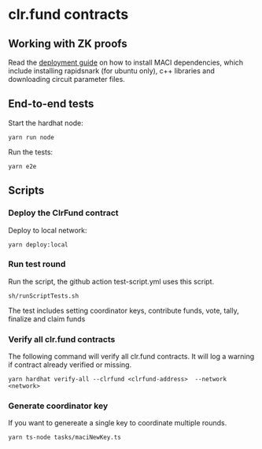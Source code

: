 # clr.fund contracts

## Working with ZK proofs

Read the [deployment guide](../docs/deployment.md) on how to install MACI dependencies, which include installing rapidsnark (for ubuntu only), c++ libraries and downloading circuit parameter files.

## End-to-end tests

Start the hardhat node:
```
yarn run node
```

Run the tests:

```
yarn e2e
```

## Scripts

### Deploy the ClrFund contract

Deploy to local network:

```
yarn deploy:local
```

### Run test round

Run the script, the github action test-script.yml uses this script.

```
sh/runScriptTests.sh
```

The test includes setting coordinator keys, contribute funds, vote, tally, finalize and claim funds

### Verify all clr.fund contracts
The following command will verify all clr.fund contracts. It will log a warning if contract already verified or missing.

```
yarn hardhat verify-all --clrfund <clrfund-address>  --network <network>
```

### Generate coordinator key
If you want to genereate a single key to coordinate multiple rounds.

```
yarn ts-node tasks/maciNewKey.ts
```
